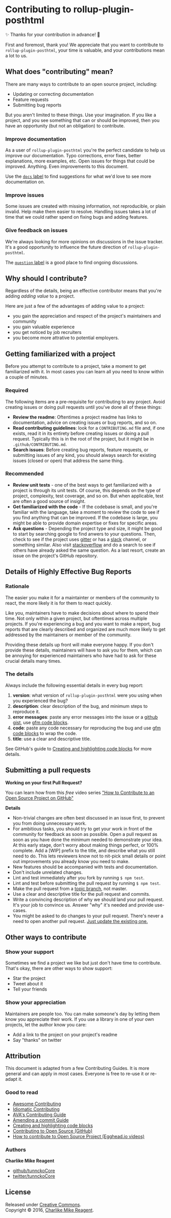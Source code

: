 # Contributing to rollup-plugin-posthtml

:sparkles: Thanks for your contribution in advance! :tada:

First and foremost, thank you! We appreciate that you want to contribute to `rollup-plugin-posthtml`, your time is valuable, and your contributions mean a lot to us.

## What does "contributing" mean?

There are many ways to contribute to an open source project, including:

- Updating or correcting documentation
- Feature requests
- Submitting bug reports

But you aren't limited to these things. Use your imagination. If you like a project, and you see something that can or should be improved, then you have an opportunity (but not an obligation) to contribute. 

### Improve documentation

As a user of `rollup-plugin-posthtml` you're the perfect candidate to help us improve our documentation. Typo corrections, error fixes, better explanations, more examples, etc. Open issues for things that could be improved. Anything. Even improvements to this document.

Use the [`docs` label](https://github.com/tunnckoCore/rollup-plugin-posthtml/labels/docs) to find suggestions for what we'd love to see more documentation on.

### Improve issues

Some issues are created with missing information, not reproducible, or plain invalid. Help make them easier to resolve. Handling issues takes a lot of time that we could rather spend on fixing bugs and adding features.

### Give feedback on issues

We're always looking for more opinions on discussions in the issue tracker. It's a good opportunity to influence the future direction of `rollup-plugin-posthtml`.

The [`question` label](https://github.com/tunnckoCore/rollup-plugin-posthtml/labels/question%20%2F%20discussion) is a good place to find ongoing discussions.


## Why should I contribute?

Regardless of the details, being an effective contributor means that you're adding _adding value_ to a project.

Here are just a few of the advantages of adding value to a project:

- you gain the appreciation and respect of the project's maintainers and community
- you gain valuable experience
- you get noticed by job recruiters
- you become more attrative to potential employers. 

## Getting familiarized with a project

Before you attempt to contribute to a project, take a moment to get familiarized with it. In most cases you can learn all you need to know within a couple of minutes. 

### Required

The following items are a pre-requisite for contributing to any project. Avoid creating issues or doing pull requests until you've done all of these things:

- **Review the readme**: Oftentimes a project readme has links to documentation, advice on creating issues or bug reports, and so on.
- **Read contributing guidelines**: look for a `CONTRIBUTING.md` file and, if one exists, read it in its entirety before creating issues or doing a pull request. Typically this is in the root of the project, but it might be in `.github/CONTRIBUTING.md`.
- **Search issues**: Before creating bug reports, feature requests, or submitting issues of any kind, you should always search for existing issues (closed or open) that address the same thing. 

### Recommended

- **Review unit tests** - one of the best ways to get familiarized with a project is through its unit tests. Of course, this depends on the type of project, complexity, test coverage, and so on. But when applicable, test are often a good source of insight.
- **Get familiarized with the code** - If the codebase is small, and you're familiar with the language, take a moment to review the code to see if you find anything that can be improved. If the codebase is large, you might be able to provide domain expertise or fixes for specific areas.
- **Ask questions** - Depending the project type and size, it might be good to start by searching google to find anwers to your questions. Then, check to see if the project uses [gitter](https://gitter.im) or has a [slack](https://slack.com) channel, or something similar. Also visit [stackoverflow](https://stackoverflow.com) and do a search to see if others have already asked the same question. As a last resort, create an issue on the project's GitHub repository.


## Details of Highly Effective Bug Reports

### Rationale

The easier you make it for a maintainter or members of the community to react, the more likely it is for them to react quickly. 

Like you, maintainers have to make decisions about where to spend their time. Not only within a given project, but oftentimes across multiple projects. If you're experiencing a bug and you want to make a report, bug reports that are clearly described and organized are much more likely to get addressed by the maintainers or member of the community.

Providing these details up front will make everyone happy. If you don't provide these details, maintainers will have to ask you for them, which can be annoying for experienced maintainers who have had to ask for these crucial details many times. 

### The details

Always include the following essential details in every bug report:

1. **version**: what version of `rollup-plugin-posthtml` were you using when you experienced the bug?
2. **description**: clear description of the bug, and minimum steps to reproduce it.
3. **error messages**: paste any error messages into the issue or a [github gist](https://gist.github.com/), use [gfm code blocks][gfm].
4. **code**: paste any code necessary for reproducing the bug and use [gfm code blocks][gfm] to wrap the code.
5. **title**: use a clear and descriptive title.

See GitHub's guide to [Creating and highlighting code blocks][gfm] for more details.

## Submitting a pull requests

**Working on your first Pull Request?**

You can learn how from this *free* video series ["How to Contribute to an Open Source Project on GitHub"][howto-oss-github]

**Details**

- Non-trivial changes are often best discussed in an issue first, to prevent you from doing unnecessary work.
- For ambitious tasks, you should try to get your work in front of the community for feedback as soon as possible. Open a pull request as soon as you have done the minimum needed to demonstrate your idea. At this early stage, don't worry about making things perfect, or 100% complete. Add a [WIP] prefix to the title, and describe what you still need to do. This lets reviewers know not to nit-pick small details or point out improvements you already know you need to make.
- New features should be accompanied with tests and documentation.
- Don't include unrelated changes.
- Lint and test immediately after you fork by running `$ npm test`.
- Lint and test before submitting the pull request by running `$ npm test`.
- Make the pull request from a [topic branch](https://github.com/dchelimsky/rspec/wiki/Topic-Branches), not master.
- Use a clear and descriptive title for the pull request and commits.
- Write a convincing description of why we should land your pull request. It's your job to convince us. Answer "why" it's needed and provide use-cases.
- You might be asked to do changes to your pull request. There's never a need to open another pull request. [Just update the existing one.][amending]

## Other ways to contribute

### Show your support

Sometimes we find a project we like but just don't have time to contribute. That's okay, there are other ways to show support:

- Star the project
- Tweet about it
- Tell your friends

### Show your appreciation

Maintainers are people too. You can make someone's day by letting them know you appreciate their work. If you use a library in one of your own projects, let the author know you care:

- Add a link to the project on your project's readme
- Say "thanks" on twitter

## Attribution

This document is adapted from a few Contributing Guides. It is more general and can apply in most cases. Everyone is free to re-use it or re-adapt it.

### Good to read

- [Awesome Contributing][awesomelist]
- [Idiomatic Contributing][idiomatic]
- [AVA's Contributing Guide][avajs]
- [Amending a commit Guide][amending]
- [Creating and highlighting code blocks][gfm]
- [Contributing to Open Source (GitHub)][os-on-github]
- [How to contribute to Open Source Project (Egghead.io videos)][howto-oss-github]

### Authors

**Charlike Mike Reagent**

* [github/tunnckoCore](https://github.com/tunnckoCore)
* [twitter/tunnckoCore](http://twitter.com/tunnckoCore)

## License

Released under [Creative Commons](https://creativecommons.org/licenses/by/3.0/).  
Copyright © 2016, [Charlike Mike Reagent](http://www.tunnckocore.tk).

[gfm]: https://help.github.com/articles/creating-and-highlighting-code-blocks/
[avajs]: https://github.com/avajs/ava/blob/master/contributing.md
[idiomatic]: https://github.com/jonschlinkert/idiomatic-contributing
[awesomelist]: https://github.com/jonschlinkert/awesome-contributing
[amending]: https://github.com/RichardLitt/docs/blob/master/amending-a-commit-guide.md
[os-on-github]: https://guides.github.com/activities/contributing-to-open-source/
[howto-oss-github]: http://j.mp/how-to-contrib-on-github